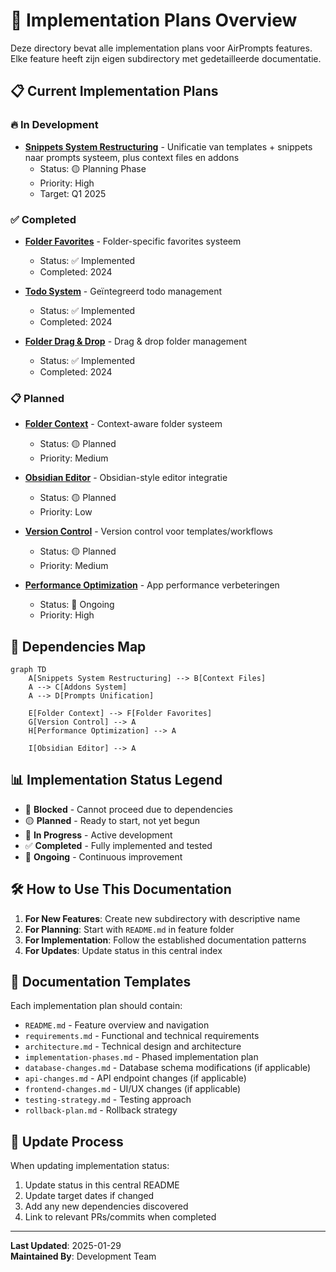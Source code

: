 # 🚀 Implementation Plans Overview

Deze directory bevat alle implementation plans voor AirPrompts features. Elke feature heeft zijn eigen subdirectory met gedetailleerde documentatie.

## 📋 Current Implementation Plans

### 🔥 In Development

- **[Snippets System Restructuring](./snippets-system-restructuring/)** - Unificatie van templates + snippets naar prompts systeem, plus context files en addons
  - Status: 🟡 Planning Phase
  - Priority: High
  - Target: Q1 2025

### ✅ Completed

- **[Folder Favorites](./folder-favorites/)** - Folder-specific favorites systeem
  - Status: ✅ Implemented
  - Completed: 2024

- **[Todo System](./todo-system/)** - Geïntegreerd todo management
  - Status: ✅ Implemented
  - Completed: 2024

- **[Folder Drag & Drop](./folder-drag-drop/)** - Drag & drop folder management
  - Status: ✅ Implemented
  - Completed: 2024

### 📋 Planned

- **[Folder Context](./folder-context/)** - Context-aware folder systeem
  - Status: 🟡 Planned
  - Priority: Medium

- **[Obsidian Editor](./obsidian-editor/)** - Obsidian-style editor integratie
  - Status: 🟡 Planned
  - Priority: Low

- **[Version Control](./version-control/)** - Version control voor templates/workflows
  - Status: 🟡 Planned
  - Priority: Medium

- **[Performance Optimization](./performance-optimization/)** - App performance verbeteringen
  - Status: 🔄 Ongoing
  - Priority: High

## 🔗 Dependencies Map

```mermaid
graph TD
    A[Snippets System Restructuring] --> B[Context Files]
    A --> C[Addons System]
    A --> D[Prompts Unification]

    E[Folder Context] --> F[Folder Favorites]
    G[Version Control] --> A
    H[Performance Optimization] --> A

    I[Obsidian Editor] --> A
```

## 📊 Implementation Status Legend

- 🔴 **Blocked** - Cannot proceed due to dependencies
- 🟡 **Planned** - Ready to start, not yet begun
- 🔵 **In Progress** - Active development
- ✅ **Completed** - Fully implemented and tested
- 🔄 **Ongoing** - Continuous improvement

## 🛠️ How to Use This Documentation

1. **For New Features**: Create new subdirectory with descriptive name
2. **For Planning**: Start with `README.md` in feature folder
3. **For Implementation**: Follow the established documentation patterns
4. **For Updates**: Update status in this central index

## 📝 Documentation Templates

Each implementation plan should contain:

- `README.md` - Feature overview and navigation
- `requirements.md` - Functional and technical requirements
- `architecture.md` - Technical design and architecture
- `implementation-phases.md` - Phased implementation plan
- `database-changes.md` - Database schema modifications (if applicable)
- `api-changes.md` - API endpoint changes (if applicable)
- `frontend-changes.md` - UI/UX changes (if applicable)
- `testing-strategy.md` - Testing approach
- `rollback-plan.md` - Rollback strategy

## 🔄 Update Process

When updating implementation status:

1. Update status in this central README
2. Update target dates if changed
3. Add any new dependencies discovered
4. Link to relevant PRs/commits when completed

---

**Last Updated**: 2025-01-29  
**Maintained By**: Development Team
